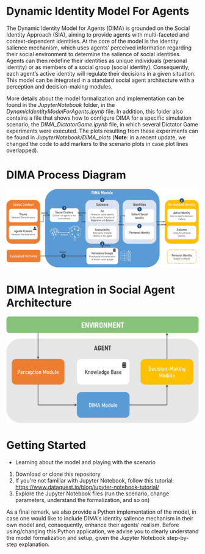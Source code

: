 # Dynamic Identity Model For Agents

The Dynamic Identity Model for Agents (DIMA) is grounded on the Social Identity Approach (SIA), aiming to provide agents with multi-faceted and context-dependent identities. At the core of the model is the identity salience mechanism, which uses agents’ perceived information regarding their social environment to determine the salience of social identities. Agents can then redefine their identities as unique individuals (personal identity) or as members of a social group (social identity). Consequently, each agent’s active identity will regulate their decisions in a given situation. This model can be integrated in a standard social agent architecture with a perception and decision-making modules.

More details about the model formalization and implementation can be found in the <i>JupyterNotebook</i> folder, in the <i>DynamicIdentityModelForAgents.ipynb</i> file. In addition, this folder also contains a file that shows how to configure DIMA for a specific simulation scenario, the <i>DIMA_DictatorGame.ipynb</i> file, in which several Dictator Game experiments were executed. The plots resulting from these experiments can be found in <i>JupyterNotebook/DIMA_plots</i> (<b>Note</b>: in a recent update, we changed the code to add markers to the scenario plots in case plot lines overlapped). 

# DIMA Process Diagram
<img src="https://github.com/GAIPS/dynamic-identity-model-for-agents/blob/main/JupyterNotebook/DIMA_figures/dima.png?raw=true" width=600>

# DIMA Integration in Social Agent Architecture
<img src="https://github.com/GAIPS/dynamic-identity-model-for-agents/blob/main/JupyterNotebook/DIMA_figures/dimaModel_agentElements.png?raw=true" width=600>

# Getting Started
- Learning about the model and playing with the scenario
1. Download or clone this repository
2. If you're not familiar with Jupyter Notebook, follow this tutorial: https://www.dataquest.io/blog/jupyter-notebook-tutorial/
3. Explore the Jupyter Notebook files (run the scenario, change parameters, understand the formalization, and so on)

As a final remark, we also provide a Python implementation of the model, in case one would like to include DIMA's identity salience mechanism in their own model and, consequently, enhance their agents' realism. Before using/changing this Python application, we advise you to clearly understand the model formalization and setup, given the Jupyter Notebook step-by-step explanation.
